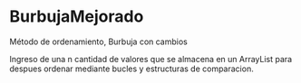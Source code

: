 # BurbujaMejorado
Método de ordenamiento, Burbuja con cambios

Ingreso de una n cantidad de valores que se almacena en un ArrayList para despues ordenar mediante bucles y estructuras de comparacion.
